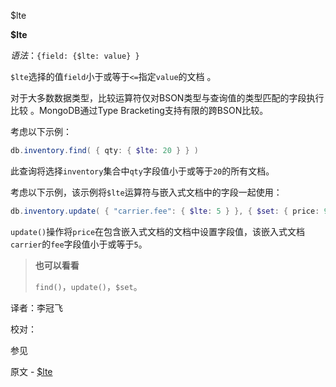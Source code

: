  [ ]()$lte

[]()

**$lte**

*语法*：`{field: {$lte: value} }`

`$lte`选择的值`field`小于或等于`<=`指定`value`的文档 。

对于大多数数据类型，比较运算符仅对BSON类型与查询值的类型匹配的字段执行比较 。MongoDB通过Type Bracketing支持有限的跨BSON比较。

考虑以下示例：

```powershell
db.inventory.find( { qty: { $lte: 20 } } )
```

此查询将选择`inventory`集合中`qty`字段值小于或等于`20`的所有文档。

考虑以下示例，该示例将`$lte`运算符与嵌入式文档中的字段一起使用：

```powershell
db.inventory.update( { "carrier.fee": { $lte: 5 } }, { $set: { price: 9.99 } } )
```

`update()`操作将`price`在包含嵌入式文档的文档中设置字段值，该嵌入式文档`carrier`的`fee`字段值小于或等于`5`。

> **也可以看看**
>
> `find()`，`update()`，`$set`。



译者：李冠飞

校对：

 参见

原文 - [$lte]( https://docs.mongodb.com/manual/reference/operator/query/lte/ )

